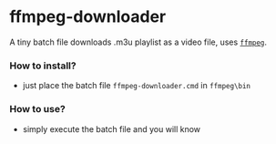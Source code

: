 ffmpeg-downloader
========================
A tiny batch file downloads .m3u playlist as a video file, uses [`ffmpeg`](https://ffmpeg.org/download.html).

### How to install?
- just place the batch file `ffmpeg-downloader.cmd` in `ffmpeg\bin`

### How to use?
- simply execute the batch file and you will know
